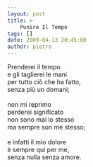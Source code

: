 ```yaml
---
layout: post
title: >
    Punire Il Tempo
tags: []
date: 2009-04-13 20:45:00
author: pietro
---
```

Prenderei il tempo<br/>e gli taglierei le mani<br/>per tutto ciò che ha fatto,<br/>senza più un domani;<br/><br/>non mi reprimo<br/>perderei significato<br/>non sono mai lo stesso<br/>ma sempre son me stesso;<br/><br/>e infatti il mio dolore<br/>è sempre qui per me,<br/>senza nulla senza amore.
